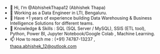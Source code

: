 - 👋 Hi, I’m @AbhishekThapa12 (Abhishek Thapa)
- 👀 Working as a Data Engineer in LTI, Bengaluru. 
- 🌱 Have +1 years of experience building Data Warehousing & Business Intelligence Solutions for different teams. 
- 💞️ Knowledge & Skills : SQL (SQL Server / MySQL), SSIS (ETL tool), Python, Power BI, Jupyter Notebook/Google Colab , Machine Learning.
- 📫 How to reach me : (+91) 74787-13237 , thapa.abhishek_12@outlook.com

<!---
AbhishekThapa12/AbhishekThapa12 is a ✨ special ✨ repository because its `README.md` (this file) appears on your GitHub profile.
You can click the Preview link to take a look at your changes.
--->
